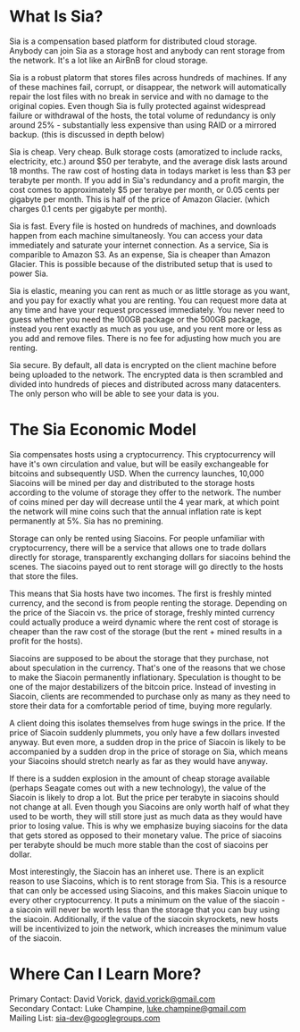 What Is Sia?
============

Sia is a compensation based platform for distributed cloud storage. Anybody can join Sia as a storage host and anybody can rent storage from the network. It's a lot like an AirBnB for cloud storage.

Sia is a robust platorm that stores files across hundreds of machines. If any of these machines fail, corrupt, or disappear, the network will automatically repair the lost files with no break in service and with no damage to the original copies. Even though Sia is fully protected against widespread failure or withdrawal of the hosts, the total volume of redundancy is only around 25% - substantially less expensive than using RAID or a mirrored backup. (this is discussed in depth below)

Sia is cheap. Very cheap. Bulk storage costs (amoratized to include racks, electricity, etc.) around $50 per terabyte, and the average disk lasts around 18 months. The raw cost of hosting data in todays market is less than $3 per terabyte per month. If you add in Sia's redundancy and a profit margin, the cost comes to approximately $5 per terabye per month, or 0.05 cents per gigabyte per month. This is half of the price of Amazon Glacier. (which charges 0.1 cents per gigabyte per month).

Sia is fast. Every file is hosted on hundreds of machines, and downloads happen from each machine simultaneosly. You can access your data immediately and saturate your internet connection. As a service, Sia is comparible to Amazon S3. As an expense, Sia is cheaper than Amazon Glacier. This is possible because of the distributed setup that is used to power Sia.

Sia is elastic, meaning you can rent as much or as little storage as you want, and you pay for exactly what you are renting. You can request more data at any time and have your request processed immediately. You never need to guess whether you need the 100GB package or the 500GB package, instead you rent exactly as much as you use, and you rent more or less as you add and remove files. There is no fee for adjusting how much you are renting.

Sia secure. By default, all data is encrypted on the client machine before being uploaded to the network. The encrypted data is then scrambled and divided into hundreds of pieces and distributed across many datacenters. The only person who will be able to see your data is you.

The Sia Economic Model
======================

Sia compensates hosts using a cryptocurrency. This cryptocurrency will have it's own circulation and value, but will be easily exchangeable for bitcoins and subsequently USD. When the currency launches, 10,000 Siacoins will be mined per day and distributed to the storage hosts according to the volume of storage they offer to the network. The number of coins mined per day will decrease until the 4 year mark, at which point the network will mine coins such that the annual inflation rate is kept permanently at 5%. Sia has no premining.

Storage can only be rented using Siacoins. For people unfamiliar with cryptocurrency, there will be a service that allows one to trade dollars directly for storage, transparently exchanging dollars for siacoins behind the scenes. The siacoins payed out to rent storage will go directly to the hosts that store the files.

This means that Sia hosts have two incomes. The first is freshly minted currency, and the second is from people renting the storage. Depending on the price of the Siacoin vs. the price of storage, freshly minted currency could actually produce a weird dynamic where the rent cost of storage is cheaper than the raw cost of the storage (but the rent + mined results in a profit for the hosts).

Siacoins are supposed to be about the storage that they purchase, not about speculation in the currency. That's one of the reasons that we chose to make the Siacoin permanently inflationary. Speculation is thought to be one of the major destabilizers of the bitcoin price. Instead of investing in Siacoin, clients are recommended to purchase only as many as they need to store their data for a comfortable period of time, buying more regularly.

A client doing this isolates themselves from huge swings in the price. If the price of Siacoin suddenly plummets, you only have a few dollars invested anyway. But even more, a sudden drop in the price of Siacoin is likely to be accompanied by a sudden drop in the price of storage on Sia, which means your Siacoins should stretch nearly as far as they would have anyway.

If there is a sudden explosion in the amount of cheap storage available (perhaps Seagate comes out with a new technology), the value of the Siacoin is likely to drop a lot. But the price per terabyte in siacoins should not change at all. Even though you Siacoins are only worth half of what they used to be worth, they will still store just as much data as they would have prior to losing value. This is why we emphasize buying siacoins for the data that gets stored as opposed to their monetary value. The price of siacoins per terabyte should be much more stable than the cost of siacoins per dollar.

Most interestingly, the Siacoin has an inheret use. There is an explicit reason to use Siacoins, which is to rent storage from Sia. This is a resource that can only be accessed using Siacoins, and this makes Siacoin unique to every other cryptocurrency. It puts a minimum on the value of the siacoin - a siacoin will never be worth less than the storage that you can buy using the siacoin. Additionally, if the value of the siacoin skyrockets, new hosts will be incentivized to join the network, which increases the minimum value of the siacoin.

Where Can I Learn More?
=======================

Primary Contact: David Vorick, david.vorick@gmail.com  
Secondary Contact: Luke Champine, luke.champine@gmail.com  
Mailing List: sia-dev@googlegroups.com  
